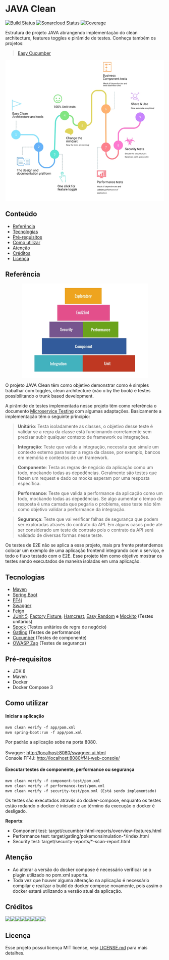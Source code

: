 JAVA Clean
======================
[![Build Status](https://travis-ci.org/LVCarnevalli/javaclean.svg?branch=master)](https://travis-ci.org/LVCarnevalli/javaclean) [![Sonarcloud Status](https://sonarcloud.io/api/project_badges/measure?project=br.community:javaclean&metric=alert_status)](https://sonarcloud.io/dashboard?id=br.community:javaclean) [![Coverage](https://sonarcloud.io/api/project_badges/measure?project=br.community%3Ajavaclean&metric=coverage)](https://sonarcloud.io/dashboard?id=br.community%3Ajavaclean)

Estrutura de projeto JAVA abrangendo implementação do clean architecture, features toggles e pirâmide de testes.
Conheça também os projetos: 
>[Easy Cucumber](https://github.com/osvaldjr/easy-cucumber)

<p align="center">
  <img src="https://github.com/LVCarnevalli/javaclean/blob/master/explanation.jpg?raw=true" width="800 "align="center" />
</p>

## Conteúdo

- [Referência](https://github.com/LVCarnevalli/javaclean#refer%C3%AAncia)
- [Tecnologias](https://github.com/LVCarnevalli/javaclean#tecnologias)
- [Pré-requisitos](https://github.com/LVCarnevalli/javaclean#pr%C3%A9-requisitos)
- [Como utilizar](https://github.com/LVCarnevalli/javaclean#como-utilizar)
- [Atenção](https://github.com/LVCarnevalli/javaclean#aten%C3%A7%C3%A3o)
- [Créditos](https://github.com/LVCarnevalli/javaclean#cr%C3%A9ditos)
- [Licença](https://github.com/LVCarnevalli/javaclean#licen%C3%A7a)

## Referência

<p align="center">
  <img src="https://github.com/LVCarnevalli/javaclean/blob/master/pyramid_test.jpg?raw=true" width="400 "align="center" />
</p>

O projeto JAVA Clean têm como objetivo demonstrar como é simples trabalhar com toggles, clean architecture (não o by the book) e testes possibilitando o trunk based development.

A pirâmide de testes implementada nesse projeto têm como referência o documento [Microservice Testing](https://martinfowler.com/articles/microservice-testing/) com algumas adaptações. Basicamente a implementação têm o seguinte princípio:

>**Unitário**: Testa isoladamente as classes, o objetivo desse teste é validar se a regra da classe está funcionando corretamente sem precisar subir qualquer contexto de framework ou integrações.

>**Integração**: Teste que valida a integração, necessita que simule um contexto externo para testar a regra da classe, por exemplo, bancos em memória e contextos de um framework.

>**Componente**: Testa as regras de negócio da aplicação como um todo, mockando todas as depedências. Geralmente são testes que fazem um request e dado os mocks esperam por uma resposta específica.

>**Performance**: Teste que valida a performance da aplicação como um todo, mockando todas as depedências. Se algo aumentar o tempo de resposta é uma camada que pegaria o problema, esse teste não têm como objetivo validar a performance da integração.

>**Segurança**: Teste que vai verificar falhas de segurança que podem ser exploradas através do contrato da API. Em alguns casos pode até ser considerado um teste de contrato pois o contrato da API será validado de diversas formas nesse teste.

Os testes de E2E não se aplica a esse projeto, mais pra frente pretendemos colocar um exemplo de uma aplicação frontend integrando com o serviço, e todo o fluxo testado com o E2E. Esse projeto têm como objetivo mostrar os testes sendo executados de maneira isoladas em uma aplicação.

## Tecnologias
- [Maven](https://maven.apache.org/)
- [Spring Boot](https://spring.io/projects/spring-boot)
- [FF4j](https://ff4j.github.io/)
- [Swagger](https://swagger.io/)
- [Feign](https://github.com/OpenFeign/feign)
- [JUnit 5](https://junit.org/junit5/), [Factory Fixture](https://github.com/six2six/fixture-factory), [Hamcrest](http://hamcrest.org/JavaHamcrest/tutorial), [Easy Random](https://github.com/j-easy/easy-random) e [Mockito](https://site.mockito.org/) (Testes unitários)
- [Spock](http://spockframework.org/) (Testes unitários de regra de negócio)
- [Gatling](https://gatling.io/) (Testes de performance)
- [Cucumber](https://cucumber.io/) (Testes de componente)
- [OWASP Zap](https://github.com/zaproxy/zaproxy) (Testes de segurança)

## Pré-requisitos
- JDK 8
- Maven
- Docker
- Docker Compose 3

## Como utilizar
#### Iniciar a aplicação
```shell
mvn clean verify -f app/pom.xml
mvn spring-boot:run -f app/pom.xml
```
Por padrão a aplicação sobe na porta 8080.<br><br>
Swagger: [http://localhost:8080/swagger-ui.html](http://localhost:8080/swagger-ui.html) <br>
Console FF4J: [http://localhost:8080/ff4j-web-console/](http://localhost:8080/ff4j-web-console/)
#### Executar testes de componente, performance ou segurança
```shell
mvn clean verify -f component-test/pom.xml
mvn clean verify -f performance-test/pom.xml
mvn clean verify -f security-test/pom.xml (Está sendo implementado)
```
Os testes são executados através do docker-compose, enquanto os testes estão rodando o docker é iniciado e ao término da execução o docker é desligado.

**Reports**:
- Component test: target/cucumber-html-reports/overview-features.html
- Performance test: target/gatling/pokemonsimulation-*/index.html
- Security test: target/security-reports/*-scan-report.html

## Atenção
- Ao alterar a versão do docker compose é necessário verificar se o plugin utilizado no pom.xml suporta.
- Toda vez que houver alguma alteração na aplicação é necessário compilar e realizar o build do docker compose novamente, pois assim o docker estará utilizando a versão atual da aplicação.

## Créditos
[![](https://sourcerer.io/fame/LVCarnevalli/LVCarnevalli/javaclean/images/0)](https://sourcerer.io/fame/LVCarnevalli/LVCarnevalli/javaclean/links/0)[![](https://sourcerer.io/fame/LVCarnevalli/LVCarnevalli/javaclean/images/1)](https://sourcerer.io/fame/LVCarnevalli/LVCarnevalli/javaclean/links/1)[![](https://sourcerer.io/fame/LVCarnevalli/LVCarnevalli/javaclean/images/2)](https://sourcerer.io/fame/LVCarnevalli/LVCarnevalli/javaclean/links/2)[![](https://sourcerer.io/fame/LVCarnevalli/LVCarnevalli/javaclean/images/3)](https://sourcerer.io/fame/LVCarnevalli/LVCarnevalli/javaclean/links/3)[![](https://sourcerer.io/fame/LVCarnevalli/LVCarnevalli/javaclean/images/4)](https://sourcerer.io/fame/LVCarnevalli/LVCarnevalli/javaclean/links/4)[![](https://sourcerer.io/fame/LVCarnevalli/LVCarnevalli/javaclean/images/5)](https://sourcerer.io/fame/LVCarnevalli/LVCarnevalli/javaclean/links/5)[![](https://sourcerer.io/fame/LVCarnevalli/LVCarnevalli/javaclean/images/6)](https://sourcerer.io/fame/LVCarnevalli/LVCarnevalli/javaclean/links/6)[![](https://sourcerer.io/fame/LVCarnevalli/LVCarnevalli/javaclean/images/7)](https://sourcerer.io/fame/LVCarnevalli/LVCarnevalli/javaclean/links/7)

## Licença
Esse projeto possui licença MIT license, veja [LICENSE.md](LICENSE.md) para mais detalhes.
